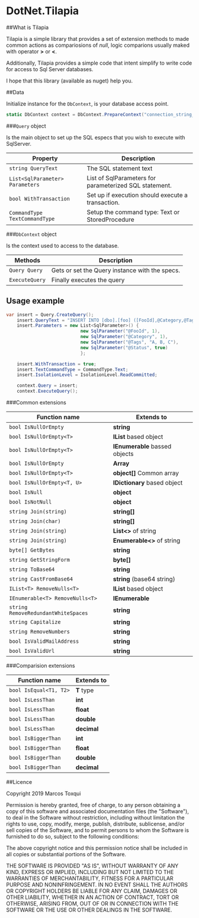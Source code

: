 # DotNet.Tilapia

##What is Tilapia

Tilapia is a simple library that provides a set of extension methods to made common actions as compariosions of *null*, logic comparions usually maked with operator **>** or **<**.

Additionally, Tilapia provides a simple code that intent simplify to write code for access to Sql Server databases.

I hope that this library (available as nuget) help you.

##Data

Initialize instance for the `DbContext`, is your database access point.

```cs
static DbContext context = DbContext.PrepareContext("connection_string_config_key_name");
```

###`Query` object

Is the main object to set up the SQL especs that you wish to execute with SqlServer.

|Property|Description|
|-|-|
|`string QueryText`|The SQL statement text|
|`List<SqlParameter> Parameters`|List of SqlParameters for parameterized  SQL statement.|
|`bool WithTransaction`|Set up if execution should execute a transaction.|
|`CommandType TextCommandType`|Setup the command type: Text or StoredProcedure|

###`DbContext` object

Is the context used to access to the database.

|Methods|Description|
|-|-|
|`Query Query`|Gets or set the Query instance with the specs.|
|`ExecuteQuery`|Finally executes the query|

## Usage example

```cs
var insert = Query.CreateQuery();
    insert.QueryText = "INSERT INTO [dbo].[foo] ([FooId],@Category,@Tags,@Status)";
    insert.Parameters = new List<SqlParameter>() {
                            new SqlParameter("@FooId", 1),
                            new SqlParameter("@Category", 1),
                            new SqlParameter("@Tags", "A, B, C"),
                            new SqlParameter("@Status", true)
                            };

    insert.WithTransaction = true;
    insert.TextCommandType = CommandType.Text;
    insert.IsolationLevel = IsolationLevel.ReadCommitted;

    context.Query = insert;
    context.ExecuteQuery();
```

###Common extensions

|Function name|Extends to|
|-|-|
|```bool IsNullOrEmpty```|**string**|
|```bool IsNullOrEmpty<T>```|**IList** based object|
|```bool IsNullOrEmpty<T>```|**IEnumerable** bassed objects|
|```bool IsNullOrEmpty```|**Array**|
|```bool IsNullOrEmpty<T>```|**object[]** Common array|
|```bool IsNullOrEmpty<T, U>```|**IDictionary** based object|
|```bool IsNull```|**object**|
|```bool IsNotNull```|**object**|
|```string Join(string)```|**string[]**|
|```string Join(char)```|**string[]**|
|```string Join(string)```|**List<>** of string|
|```string Join(string)```|**Enumerable<>** of string|
|```byte[] GetBytes```|**string**|
|```string GetStringForm```|**byte[]**|
|```string ToBase64```|**string**|
|```string CastFromBase64```|**string** (base64 string)|
|```IList<T> RemoveNulls<T>```|**IList** based object|
|```IEnumerable<T> RemoveNulls<T>```|**IEnumerable**|
|```string RemoveRedundantWhiteSpaces```|**string**|
|```string Capitalize```|**string**|
|```string RemoveNumbers```|**string**|
|```bool IsValidMailAddress```|**string**|
|```bool IsValidUrl```|**string**|

###Comparision extensions

|Function name|Extends to|
|-|-|
|```bool IsEqual<T1, T2>```|**T** type|
|```bool IsLessThan```|**int**|
|```bool IsLessThan```|**float**|
|```bool IsLessThan```|**double**|
|```bool IsLessThan```|**decimal**|
|```bool IsBiggerThan```|**int**|
|```bool IsBiggerThan```|**float**|
|```bool IsBiggerThan```|**double**|
|```bool IsBiggerThan```|**decimal**|

##Licence

Copyright 2019 Marcos Toxqui

Permission is hereby granted, free of charge, to any person obtaining a copy of this software and associated documentation files (the "Software"), to deal in the Software without restriction, including without limitation the rights to use, copy, modify, merge, publish, distribute, sublicense, and/or sell copies of the Software, and to permit persons to whom the Software is furnished to do so, subject to the following conditions:

The above copyright notice and this permission notice shall be included in all copies or substantial portions of the Software.

THE SOFTWARE IS PROVIDED "AS IS", WITHOUT WARRANTY OF ANY KIND, EXPRESS OR IMPLIED, INCLUDING BUT NOT LIMITED TO THE WARRANTIES OF MERCHANTABILITY, FITNESS FOR A PARTICULAR PURPOSE AND NONINFRINGEMENT. IN NO EVENT SHALL THE AUTHORS OR COPYRIGHT HOLDERS BE LIABLE FOR ANY CLAIM, DAMAGES OR OTHER LIABILITY, WHETHER IN AN ACTION OF CONTRACT, TORT OR OTHERWISE, ARISING FROM, OUT OF OR IN CONNECTION WITH THE SOFTWARE OR THE USE OR OTHER DEALINGS IN THE SOFTWARE.
